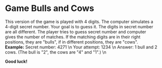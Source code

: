 # Game Bulls and Cows
This version of the game is played with 4 digits. The computer simulates a 4-digit secret number. Your goal is to guess it. The digits in secret number are all different. The player tries to guess secret number and computer gives the number of matches. If the matching digits are in their right positions, they are "bulls", if in different positions, they are "cows". 
**Example:**
Secret number: 4271 \n
Your attempt: 1234 \n
Answer: 1 bull and 2 cows. (The bull is "2", the cows are "4" and "1".) \n

**Good luck!**
